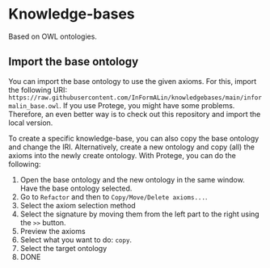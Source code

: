 # Knowledge-bases

Based on OWL ontologies.

## Import the base ontology
You can import the base ontology to use the given axioms. For this, import the following URI: `https://raw.githubusercontent.com/InFormALin/knowledgebases/main/informalin_base.owl`. If you use Protege, you might have some problems. Therefore, an even better way is to check out this repository and import the local version.


To create a specific knowledge-base, you can also copy the base ontology and change the IRI. Alternatively, create a new ontology and copy (all) the axioms into the newly create ontology. With Protege, you can do the following:
1. Open the base ontology and the new ontology in the same window. Have the base ontology selected.
2. Go to `Refactor` and then to `Copy/Move/Delete axioms...`.
3. Select the axiom selection method
4. Select the signature by moving them from the left part to the right using the `>>` button.
5. Preview the axioms
6. Select what you want to do: `copy`.
7. Select the target ontology
8. DONE



